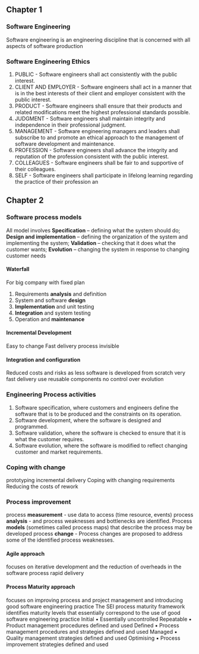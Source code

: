 ## Chapter 1
### Software Engineering
Software engineering is an engineering discipline that is concerned with all aspects of software production
### Software Engineering Ethics
1. PUBLIC - Software engineers shall act consistently with the public interest. 
2. CLIENT AND EMPLOYER - Software engineers shall act in a manner that is in the best interests of their client and employer consistent with the public interest. 
3. PRODUCT - Software engineers shall ensure that their products and related modifications meet the highest professional standards possible. 
4. JUDGMENT - Software engineers shall maintain integrity and independence in their professional judgment. 
5. MANAGEMENT - Software engineering managers and leaders shall subscribe to and promote an ethical approach to the management of software development and maintenance. 
6. PROFESSION - Software engineers shall advance the integrity and reputation of the profession consistent with the public interest. 
7. COLLEAGUES - Software engineers shall be fair to and supportive of their colleagues. 
8. SELF - Software engineers shall participate in lifelong learning regarding the practice of their profession an
## Chapter 2
### Software process models
All model involves
**Specification** – defining what the system should do; 
**Design and implementation** – defining the organization of the system and implementing the system; 
**Validation** – checking that it does what the customer wants; 
**Evolution** – changing the system in response to changing customer needs
#### Waterfall
For big company with fixed plan
1. Requirements **analysis** and definition 
2. System and software **design** 
3. **Implementation** and unit testing 
4. **Integration** and system testing 
5. Operation and **maintenance**
#### Incremental Development
Easy to change
Fast delivery
process invisible 

#### Integration and configuration
Reduced costs and risks as less software is developed from scratch
very fast delivery
use reusable components
no control over evolution
### Engineering Process activities
1. Software specification, where customers and engineers define the software that is to be produced and the constraints on its operation. 
2. Software development, where the software is designed and programmed. 
3. Software validation, where the software is checked to ensure that it is what the customer requires. 
4. Software evolution, where the software is modified to reflect changing customer and market requirements.
### Coping with change
prototyping 
incremental delivery
Coping with changing requirements
Reducing the costs of rework
### Process improvement
process **measurement** - use data to access (time resource, events)
process **analysis** - and process weaknesses and bottlenecks are identified. Process **models** (sometimes called process maps) that describe the process may be developed
process **change** - Process changes are proposed to address some of the identified process weaknesses.
#### Agile approach
focuses on iterative development and the reduction of overheads in the software process
rapid delivery 
#### Process Maturity approach
focuses on improving process and project management and introducing good software engineering practice
The SEI process maturity framework identifies maturity levels that essentially correspond to the use of good software engineering practice
Initial ▪ Essentially uncontrolled 
Repeatable ▪ Product management procedures defined and used
Defined ▪ Process management procedures and strategies defined and used
Managed ▪ Quality management strategies defined and used 
Optimising ▪ Process improvement strategies defined and used
